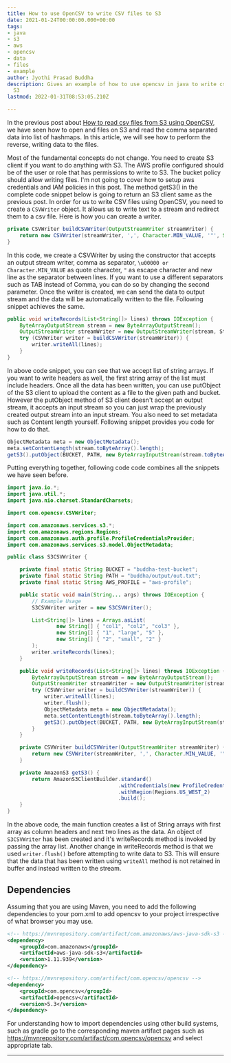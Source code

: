 ```yaml
---
title: How to use OpenCSV to write CSV files to S3
date: 2021-01-24T00:00:00.000+00:00
tags:
- java
- s3
- aws
- opencsv
- data
- files
- example
author: Jyothi Prasad Buddha
description: Gives an example of how to use opencsv in java to write csv files to
  S3
lastmod: 2022-01-31T08:53:05.210Z

---
```

In the previous post about [How to read csv files from S3 using OpenCSV](/posts/2021/01/reading-csv-files-from-s3-using-opencsv/), we have seen how to open and files on S3 and read the comma separated data into list of hashmaps. In this article, we will see how to perform the reverse, writing data to the files.

Most of the fundamental concepts do not change. You need to create S3 client if you want to do anything with S3. The AWS profile configured should be of the user or role that has permissions to write to S3. The bucket policy should allow writing files. I'm not going to cover how to setup aws credentials and IAM policies in this post. The method getS3() in the complete code snippet below is going to return an S3 client same as the previous post. <!--more--> In order for us to write CSV files using OpenCSV, you need to create a `CSVWriter` object. It allows us to write text to a stream and redirect them to a csv file. Here is how you can create a writer.

```java
private CSVWriter buildCSVWriter(OutputStreamWriter streamWriter) {
    return new CSVWriter(streamWriter, ',', Character.MIN_VALUE, '"', System.lineSeparator());
}
```

In this code, we create a CSVWriter by using the constructor that accepts an output stream writer, comma as separator, `\u00000 or Character.MIN_VALUE` as quote character, `"` as escape character and new line as the separator between lines. If you want to use a different separators such as TAB instead of Comma, you can do so by changing the second parameter. Once the writer is created, we can send the data to output stream and the data will be automatically written to the file. Following snippet achieves the same.

```java
public void writeRecords(List<String[]> lines) throws IOException {
    ByteArrayOutputStream stream = new ByteArrayOutputStream();
    OutputStreamWriter streamWriter = new OutputStreamWriter(stream, StandardCharsets.UTF_8);
    try (CSVWriter writer = buildCSVWriter(streamWriter)) {
        writer.writeAll(lines);
    }
}
```

In above code snippet, you can see that we accept list of string arrays. If you want to write headers as well, the first string array of the list must include headers. Once all the data has been written, you can use putObject of the S3 client to upload the content as a file to the given path and bucket. However the putObject method of S3 client doesn't accept an output stream, it accepts an input stream so you can just wrap the previously created output stream into an input stream. You also need to set metadata such as Content length yourself. Following snippet provides you code for how to do that.

```java
ObjectMetadata meta = new ObjectMetadata();
meta.setContentLength(stream.toByteArray().length);
getS3().putObject(BUCKET, PATH, new ByteArrayInputStream(stream.toByteArray()), meta);
```

Putting everything together, following code code combines all the snippets we have seen before.

```java
import java.io.*;
import java.util.*;
import java.nio.charset.StandardCharsets;

import com.opencsv.CSVWriter;

import com.amazonaws.services.s3.*;
import com.amazonaws.regions.Regions;
import com.amazonaws.auth.profile.ProfileCredentialsProvider;
import com.amazonaws.services.s3.model.ObjectMetadata;

public class S3CSVWriter {

    private final static String BUCKET = "buddha-test-bucket";
    private final static String PATH = "buddha/output/out.txt";
    private final static String AWS_PROFILE = "aws-profile";

    public static void main(String... args) throws IOException {
        // Example Usage
        S3CSVWriter writer = new S3CSVWriter();

        List<String[]> lines = Arrays.asList(
                new String[] { "col1", "col2", "col3" },
                new String[] { "1", "large", "5" },
                new String[] { "2", "small", "2" }
        );
        writer.writeRecords(lines);
    }

    public void writeRecords(List<String[]> lines) throws IOException {
        ByteArrayOutputStream stream = new ByteArrayOutputStream();
        OutputStreamWriter streamWriter = new OutputStreamWriter(stream, StandardCharsets.UTF_8);
        try (CSVWriter writer = buildCSVWriter(streamWriter)) {
            writer.writeAll(lines);
            writer.flush();
            ObjectMetadata meta = new ObjectMetadata();
            meta.setContentLength(stream.toByteArray().length);
            getS3().putObject(BUCKET, PATH, new ByteArrayInputStream(stream.toByteArray()), meta);
        }
    }

    private CSVWriter buildCSVWriter(OutputStreamWriter streamWriter) {
        return new CSVWriter(streamWriter, ',', Character.MIN_VALUE, '"', System.lineSeparator());
    }

    private AmazonS3 getS3() {
        return AmazonS3ClientBuilder.standard()
                                    .withCredentials(new ProfileCredentialsProvider(AWS_PROFILE))
                                    .withRegion(Regions.US_WEST_2)
                                    .build();
    }
}
```

In the above code, the main function creates a list of String arrays with first array as column headers and next two lines as the data. An object of `S3CSVWriter` has been created and it's writeRecords method is invoked by passing the array list. Another change in writeRecords method is that we used `writer.flush()` before attempting to write data to S3. This will ensure that the data that has been written using `writeAll` method is not retained in buffer and instead written to the stream.

## Dependencies

Assuming that you are using Maven, you need to add the following dependencies to your pom.xml to add opencsv to your project irrespective of what browser you may use.

```xml
<!-- https://mvnrepository.com/artifact/com.amazonaws/aws-java-sdk-s3 -->
<dependency>
    <groupId>com.amazonaws</groupId>
    <artifactId>aws-java-sdk-s3</artifactId>
    <version>1.11.939</version>
</dependency>

<!-- https://mvnrepository.com/artifact/com.opencsv/opencsv -->
<dependency>
    <groupId>com.opencsv</groupId>
    <artifactId>opencsv</artifactId>
    <version>5.3</version>
</dependency>
```

For understanding how to import dependencies using other build systems, such as gradle go to the corresponding maven artifact pages such as https://mvnrepository.com/artifact/com.opencsv/opencsv and select appropriate tab.

***
